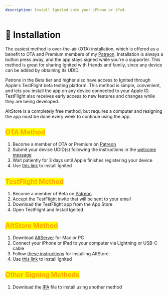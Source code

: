 ```yaml
---
description: Install Ignited onto your iPhone or iPad.
---
```


# 📲 Installation

The easiest method is over-the-air (OTA) installation, which is offered as a benefit to OTA and Premium members of my [Patreon](https://www.patreon.com/litritt). Installation is always a button press away, and the app stays signed while you're a supporter. This method is great for sharing Ignited with friends and family, since any device can be added by obtaining its UDID.

Patrons in the Beta tier and higher also have access to Ignited through Apple's TestFlight beta testing platform. This method is simple, convenient, and lets you install the app on any device connected to your Apple ID. TestFlight also receives early access to new features and changes while they are being developed.

AltStore is a completely free method, but requires a computer and resigning the app must be done every week to continue using the app.

## <mark style="color:orange;">OTA Method</mark>

1. Become a member of OTA or Premium on [Patreon](https://www.patreon.com/litritt)
2. Submit your device UDID(s) following the instructions in the [welcome message](https://patreon.com/litritt/membership)
3. Wait patiently for 3 days until Apple finishes registering your device
4. Use [this link](https://ota.ignitedemulator.com) to install Ignited

## <mark style="color:orange;">TestFlight Method</mark>

1. Become a member of Beta on [Patreon](https://www.patreon.com/litritt)
2. Accept the TestFlight invite that will be sent to your email
3. Download the TestFlight app from the App Store
4. Open TestFlight and Install Ignited

## <mark style="color:orange;">AltStore Method</mark>

1. Download [AltServer](https://altstore.io) for Mac or PC
2. Connect your iPhone or iPad to your computer via Lightning or USB-C cable
3. Follow [these instructions](https://faq.altstore.io/) for installing AltStore
4. Use [this link](altstore://install?url=https://cdn.ignitedemulator.com/versions/1.9/Ignited.ipa) to install Ignited

## <mark style="color:orange;">Other Signing Methods</mark>

1. Download the [IPA](https://cdn.ignitedemulator.com/versions/1.9/Ignited.ipa) file to install using another method
